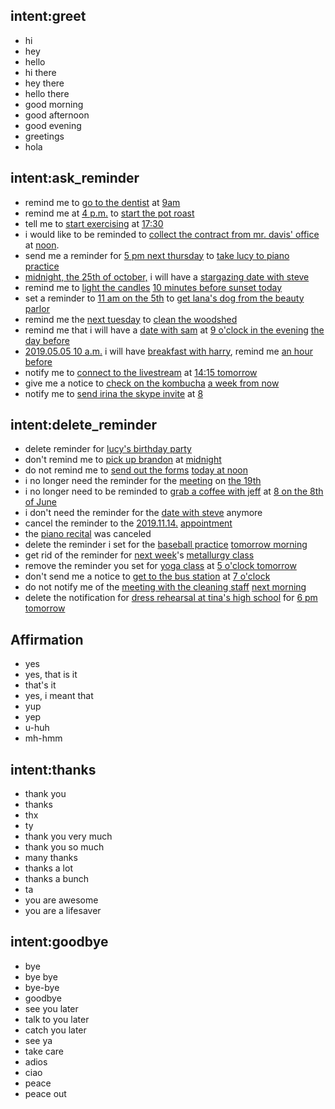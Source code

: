 ## intent:greet
- hi
- hey
- hello
- hi there
- hey there
- hello there
- good morning
- good afternoon
- good evening
- greetings
- hola

## intent:ask_reminder
- remind me to [go to the dentist](action) at [9am](datetime)
- remind me at [4 p.m.](datetime) to [start the pot roast](action)
- tell me to [start exercising](action) at [17:30](datetime)
- i would like to be reminded to [collect the contract from mr. davis' office](action) at [noon](datetime).
- send me a reminder for [5 pm next thursday](datetime) to [take lucy to piano practice](action)
- [midnight, the 25th of october,](datetime) i will have a [stargazing date with steve](action)
- remind me to [light the candles](action) [10 minutes before sunset today](datetime)
- set a reminder to [11 am on the 5th](datetime) to [get lana's dog from the beauty parlor](action)
- remind me the [next tuesday](datetime) to [clean the woodshed](action)
- remind me that i will have a [date with sam](action) at [9 o'clock in the evening](datetime) [the day before](datetime)
- [2019.05.05 10 a.m.](datetime) i will have [breakfast with harry](action), remind me [an hour before](datetime)
- notify me to [connect to the livestream](action) at [14:15 tomorrow](datetime)
- give me a notice to [check on the kombucha](action) [a week from now](datetime)
- notify me to [send irina the skype invite](action) at [8](datetime)

## intent:delete_reminder
- delete reminder for [lucy's birthday party](action)
- don't remind me to [pick up brandon](action) at [midnight](datetime)
- do not remind me to [send out the forms](action) [today at noon](datetime)
- i no longer need the reminder for the [meeting](action) on [the 19th](datetime)
- i no longer need to be reminded to [grab a coffee with jeff](action) at [8 on the 8th of June](datetime)
- i don't need the reminder for the [date with steve](action) anymore
- cancel the reminder to the [2019.11.14.](datetime) [appointment](action)
- the [piano recital](action) was canceled
- delete the reminder i set for the [baseball practice](action) [tomorrow morning](datetime)
- get rid of the reminder for [next week](datetime)'s [metallurgy class](action)
- remove the reminder you set for [yoga class](action) at [5 o'clock tomorrow](action)
- don't send me a notice to [get to the bus station](action) at [7 o'clock](datetime)
- do not notify me of the [meeting with the cleaning staff](action) [next morning](datetime)
- delete the notification for [dress rehearsal at tina's high school](action) for [6 pm tomorrow](datetime)

## Affirmation
- yes
- yes, that is it
- that's it
- yes, i meant that
- yup
- yep
- u-huh
- mh-hmm

## intent:thanks
- thank you
- thanks
- thx
- ty
- thank you very much
- thank you so much
- many thanks
- thanks a lot
- thanks a bunch
- ta
- you are awesome
- you are a lifesaver

## intent:goodbye
- bye
- bye bye
- bye-bye
- goodbye
- see you later
- talk to you later
- catch you later
- see ya
- take care
- adios
- ciao
- peace
- peace out
